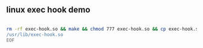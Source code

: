 ## linux exec hook demo

```bash

rm -rf exec-hook.so && make && chmod 777 exec-hook.so && cp exec-hook.so /usr/lib/ && cat << 'EOF' > /etc/ld.so.preload
/usr/lib/exec-hook.so
EOF

```